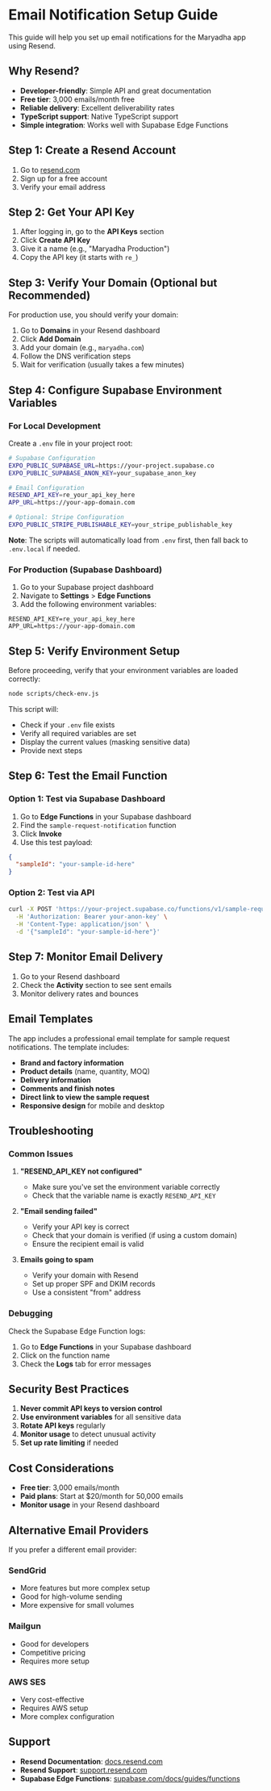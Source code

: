 # Email Notification Setup Guide

This guide will help you set up email notifications for the Maryadha app using Resend.

## Why Resend?

- **Developer-friendly**: Simple API and great documentation
- **Free tier**: 3,000 emails/month free
- **Reliable delivery**: Excellent deliverability rates
- **TypeScript support**: Native TypeScript support
- **Simple integration**: Works well with Supabase Edge Functions

## Step 1: Create a Resend Account

1. Go to [resend.com](https://resend.com)
2. Sign up for a free account
3. Verify your email address

## Step 2: Get Your API Key

1. After logging in, go to the **API Keys** section
2. Click **Create API Key**
3. Give it a name (e.g., "Maryadha Production")
4. Copy the API key (it starts with `re_`)

## Step 3: Verify Your Domain (Optional but Recommended)

For production use, you should verify your domain:

1. Go to **Domains** in your Resend dashboard
2. Click **Add Domain**
3. Add your domain (e.g., `maryadha.com`)
4. Follow the DNS verification steps
5. Wait for verification (usually takes a few minutes)

## Step 4: Configure Supabase Environment Variables

### For Local Development

Create a `.env` file in your project root:

```bash
# Supabase Configuration
EXPO_PUBLIC_SUPABASE_URL=https://your-project.supabase.co
EXPO_PUBLIC_SUPABASE_ANON_KEY=your_supabase_anon_key

# Email Configuration
RESEND_API_KEY=re_your_api_key_here
APP_URL=https://your-app-domain.com

# Optional: Stripe Configuration
EXPO_PUBLIC_STRIPE_PUBLISHABLE_KEY=your_stripe_publishable_key
```

**Note**: The scripts will automatically load from `.env` first, then fall back to `.env.local` if needed.

### For Production (Supabase Dashboard)

1. Go to your Supabase project dashboard
2. Navigate to **Settings** > **Edge Functions**
3. Add the following environment variables:

```
RESEND_API_KEY=re_your_api_key_here
APP_URL=https://your-app-domain.com
```

## Step 5: Verify Environment Setup

Before proceeding, verify that your environment variables are loaded correctly:

```bash
node scripts/check-env.js
```

This script will:
- Check if your `.env` file exists
- Verify all required variables are set
- Display the current values (masking sensitive data)
- Provide next steps

## Step 6: Test the Email Function

### Option 1: Test via Supabase Dashboard

1. Go to **Edge Functions** in your Supabase dashboard
2. Find the `sample-request-notification` function
3. Click **Invoke**
4. Use this test payload:

```json
{
  "sampleId": "your-sample-id-here"
}
```

### Option 2: Test via API

```bash
curl -X POST 'https://your-project.supabase.co/functions/v1/sample-request-notification' \
  -H 'Authorization: Bearer your-anon-key' \
  -H 'Content-Type: application/json' \
  -d '{"sampleId": "your-sample-id-here"}'
```

## Step 7: Monitor Email Delivery

1. Go to your Resend dashboard
2. Check the **Activity** section to see sent emails
3. Monitor delivery rates and bounces

## Email Templates

The app includes a professional email template for sample request notifications. The template includes:

- **Brand and factory information**
- **Product details** (name, quantity, MOQ)
- **Delivery information**
- **Comments and finish notes**
- **Direct link to view the sample request**
- **Responsive design** for mobile and desktop

## Troubleshooting

### Common Issues

1. **"RESEND_API_KEY not configured"**
   - Make sure you've set the environment variable correctly
   - Check that the variable name is exactly `RESEND_API_KEY`

2. **"Email sending failed"**
   - Verify your API key is correct
   - Check that your domain is verified (if using a custom domain)
   - Ensure the recipient email is valid

3. **Emails going to spam**
   - Verify your domain with Resend
   - Set up proper SPF and DKIM records
   - Use a consistent "from" address

### Debugging

Check the Supabase Edge Function logs:

1. Go to **Edge Functions** in your Supabase dashboard
2. Click on the function name
3. Check the **Logs** tab for error messages

## Security Best Practices

1. **Never commit API keys to version control**
2. **Use environment variables** for all sensitive data
3. **Rotate API keys** regularly
4. **Monitor usage** to detect unusual activity
5. **Set up rate limiting** if needed

## Cost Considerations

- **Free tier**: 3,000 emails/month
- **Paid plans**: Start at $20/month for 50,000 emails
- **Monitor usage** in your Resend dashboard

## Alternative Email Providers

If you prefer a different email provider:

### SendGrid
- More features but more complex setup
- Good for high-volume sending
- More expensive for small volumes

### Mailgun
- Good for developers
- Competitive pricing
- Requires more setup

### AWS SES
- Very cost-effective
- Requires AWS setup
- More complex configuration

## Support

- **Resend Documentation**: [docs.resend.com](https://docs.resend.com)
- **Resend Support**: [support.resend.com](https://support.resend.com)
- **Supabase Edge Functions**: [supabase.com/docs/guides/functions](https://supabase.com/docs/guides/functions) 